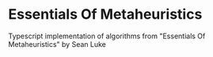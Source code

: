 # Essentials Of Metaheuristics
Typescript implementation of algorithms from "Essentials Of Metaheuristics" by Sean Luke
